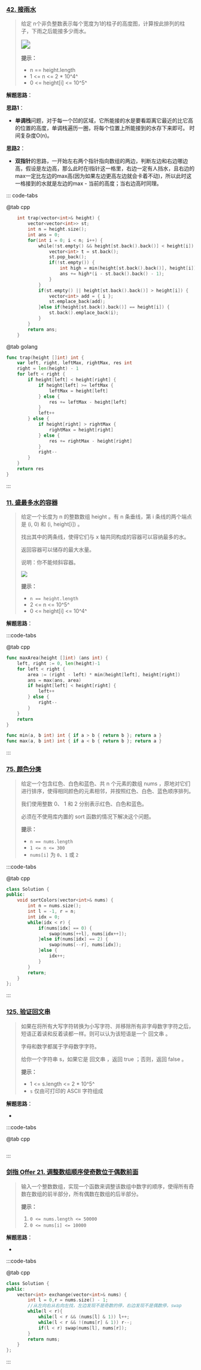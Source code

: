 ### [42. 接雨水](https://leetcode.cn/problems/trapping-rain-water/)

> 给定 n个非负整数表示每个宽度为1的柱子的高度图，计算按此排列的柱子，下雨之后能接多少雨水。
>
> <img src="https://assets.leetcode-cn.com/aliyun-lc-upload/uploads/2018/10/22/rainwatertrap.png" style="zoom:150%;" />
>
> **提示：**
>
> - n == height.length
> - 1 <= n <= 2 * 10^4^
> - 0 <= height[i] <= 10^5^

**解题思路**：

**思路1**：

- **单调栈**问题，对于每一个凹的区域，它所能接的水是要看距离它最近的比它高的位置的高度，单调栈遍历一圈，将每个位置上所能接到的水存下来即可。 时间复杂度O(n)。

**思路2**：

- **双指针**的思路，一开始左右两个指针指向数组的两边，判断左边和右边哪边高，假设是左边高，那么此时在l指针这一格里，右边一定有人挡水，且右边的max一定比左边的max高(因为如果左边更高左边就会卡着不动)，所以此时这一格接到的水就是左边的max - 当前的高度；当右边高时同理。

::: code-tabs

@tab cpp

```go
    int trap(vector<int>& height) {
        vector<vector<int>> st;
        int n = height.size();
        int ans = 0;
        for(int i = 0; i < n; i++) {
            while(!st.empty() && height[st.back().back()] < height[i]) {
                vector<int> t = st.back();
                st.pop_back();
                if(!st.empty()) {
                    int high = min(height[st.back().back()], height[i]) - height[t.back()];
                    ans += high*(i - st.back().back() - 1);
                }
            }
            if(st.empty() || height[st.back().back()] > height[i]) {
                vector<int> add = { i };
                st.emplace_back(add);
            }else if(height[st.back().back()] == height[i]) {
                st.back().emplace_back(i);
            }
        }
        return ans;
    }
```

@tab golang

```go
func trap(height []int) int {
	var left, right, leftMax, rightMax, res int
	right = len(height) - 1
	for left < right {
		if height[left] < height[right] {
			if height[left] >= leftMax {
				leftMax = height[left]
			} else {
				res += leftMax - height[left] 
			}
			left++
		} else {
			if height[right] > rightMax { 
				rightMax = height[right]
			} else {
				res += rightMax - height[right]
			}
			right--
		}
	}
	return res
}
```

:::

### [11. 盛最多水的容器](https://leetcode.cn/problems/container-with-most-water/)

> 给定一个长度为 n 的整数数组 height 。有 n 条垂线，第 i 条线的两个端点是 (i, 0) 和 (i, height[i]) 。
>
> 找出其中的两条线，使得它们与 x 轴共同构成的容器可以容纳最多的水。
>
> 返回容器可以储存的最大水量。
>
> 说明：你不能倾斜容器。
>
> ![](https://aliyun-lc-upload.oss-cn-hangzhou.aliyuncs.com/aliyun-lc-upload/uploads/2018/07/25/question_11.jpg)
>
> **提示：**
>
> - `n == height.length`
> - 2 <= n <= 10^5^
> - 0 <= height[i] <= 10^4^

**解题思路**：

:::code-tabs

@tab cpp

```go
func maxArea(height []int) (ans int) {
    left, right := 0, len(height)-1
    for left < right {
        area := (right - left) * min(height[left], height[right])
        ans = max(ans, area)
        if height[left] < height[right] {
            left++
        } else {
            right--
        }
    }
    return
}

func min(a, b int) int { if a > b { return b }; return a }
func max(a, b int) int { if a < b { return b }; return a }
```

:::

### [75. 颜色分类](https://leetcode.cn/problems/sort-colors/)

>给定一个包含红色、白色和蓝色、共 n 个元素的数组 nums ，原地对它们进行排序，使得相同颜色的元素相邻，并按照红色、白色、蓝色顺序排列。
>
>我们使用整数 0、 1 和 2 分别表示红色、白色和蓝色。
>
>必须在不使用库内置的 sort 函数的情况下解决这个问题。
>
>**提示：**
>
>- `n == nums.length`
>- `1 <= n <= 300`
>- `nums[i]` 为 `0`、`1` 或 `2`

:::code-tabs

@tab cpp

```cpp
class Solution {
public:
    void sortColors(vector<int>& nums) {
        int n = nums.size();
        int l = -1, r = n;
        int idx = 0;
        while(idx < r) {
            if(nums[idx] == 0) {
                swap(nums[++l], nums[idx++]);
            }else if(nums[idx] == 2) {
                swap(nums[--r], nums[idx]);
            }else {
                idx++;
            }
        }
        return;
    }
};
```

:::

### [125. 验证回文串](https://leetcode.cn/problems/valid-palindrome/)

> 如果在将所有大写字符转换为小写字符、并移除所有非字母数字字符之后，短语正着读和反着读都一样。则可以认为该短语是一个 回文串 。
>
> 字母和数字都属于字母数字字符。
>
> 给你一个字符串 s，如果它是 回文串 ，返回 true ；否则，返回 false 。
>
> **提示：**
>
> - 1 <= s.length <= 2 * 10^5^
> - `s` 仅由可打印的 ASCII 字符组成

**解题思路**：

- 

:::code-tabs

@tab cpp

```cpp
```

:::

### [剑指 Offer 21. 调整数组顺序使奇数位于偶数前面](https://leetcode.cn/problems/diao-zheng-shu-zu-shun-xu-shi-qi-shu-wei-yu-ou-shu-qian-mian-lcof/)

> 输入一个整数数组，实现一个函数来调整该数组中数字的顺序，使得所有奇数在数组的前半部分，所有偶数在数组的后半部分。
>
> **提示：**
>
> 1. `0 <= nums.length <= 50000`
> 2. `0 <= nums[i] <= 10000`

**解题思路**：

- 

:::code-tabs

@tab cpp

```cpp
class Solution {
public:
    vector<int> exchange(vector<int>& nums) {
        int l = 0,r = nums.size() - 1;
        //从左向右从右向左找，左边发现不是奇数的停，右边发现不是偶数停，swap
        while(l < r){
            while(l < r && (nums[l] & 1)) l++;
            while(l < r && !(nums[r] & 1)) r--;
            if(l < r) swap(nums[l], nums[r]);
        }
        return nums;
    }
};
```

:::
